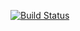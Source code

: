 [![Build Status](https://api.cirrus-ci.com/github/korneef/ajs_20_12_typescript_newtypes.svg)](https://cirrus-ci.com/github/korneef/ajs_20_12_typescript_newtypes)
 
